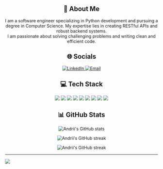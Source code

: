 
<h2 align="center">💫 About Me</h2>

<p align="center">I am a software engineer specializing in Python development and pursuing a degree in Computer Science. My expertise lies in creating RESTful APIs and robust backend systems.<br>I am passionate about solving challenging problems and writing clean and efficient code.</p>



<h2 align="center">🌐 Socials</h2>

<p align="center">
  <a href="https://www.linkedin.com/in/andrii-yatsuliak/" target="_blank">
    <img src="https://img.shields.io/badge/-LinkedIn-0077B5?style=for-the-badge&logo=Linkedin&logoColor=white" alt="LinkedIn" />
  </a>
  <a href="mailto:andrii.yatsuliak@gmail.com">
    <img src="https://img.shields.io/badge/-Email-D14836?style=for-the-badge&logo=Gmail&logoColor=white" alt="Email" />
  </a>
</p>

<h2 align="center">💻 Tech Stack</h2>

<p align="center">
  <img src="https://img.shields.io/badge/python-3670A0?style=for-the-badge&logo=python&logoColor=ffdd54" />
  <img src="https://img.shields.io/badge/django-%23092E20.svg?style=for-the-badge&logo=django&logoColor=white" />
  <img src="https://img.shields.io/badge/DJANGO-REST-ff1709?style=for-the-badge&logo=django&logoColor=white&color=ff1709&labelColor=gray" />
  <img src="https://img.shields.io/badge/FastAPI-005571?style=for-the-badge&logo=fastapi" />  
  <img src="https://img.shields.io/badge/postgres-%23316192.svg?style=for-the-badge&logo=postgresql&logoColor=white" />
  <img src="https://img.shields.io/badge/MongoDB-%234ea94b.svg?style=for-the-badge&logo=mongodb&logoColor=white" />
  <img src="https://img.shields.io/badge/docker-%230db7ed.svg?style=for-the-badge&logo=docker&logoColor=white" />
  <img src="https://img.shields.io/badge/pandas-%23150458.svg?style=for-the-badge&logo=pandas&logoColor=white" />
  <img src="https://img.shields.io/badge/PyTorch-%23EE4C2C.svg?style=for-the-badge&logo=PyTorch&logoColor=white" />
</p>

<h2 align="center">📊 GitHub Stats</h2>

<p align="center">
  <img src="https://github-readme-stats.vercel.app/api?username=ayatsuliak&theme=merko&hide_border=false&include_all_commits=false&count_private=false" alt="Andrii's GitHub stats" />
</p>

<p align="center">
  <img src="https://github-readme-streak-stats.herokuapp.com/?user=ayatsuliak&theme=merko&hide_border=false" alt="Andrii's GitHub streak" />
</p>

<p align="center">
  <img src="https://github-readme-stats.vercel.app/api/top-langs/?username=ayatsuliak&theme=merko&hide_border=false&include_all_commits=false&count_private=false&layout=compact" alt="Andrii's GitHub streak" />
</p>

---
[![](https://visitcount.itsvg.in/api?id=ayatsuliak&icon=1&color=0)](https://visitcount.itsvg.in)
